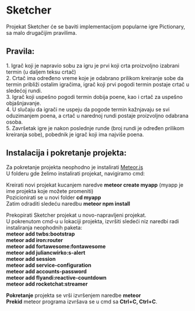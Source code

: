 <h1>Sketcher</h1>

Projekat Sketcher će se baviti implementacijom popularne igre Pictionary, sa malo drugačijim pravilima.
<h2>Pravila:</h2>
1. Igrač koji je napravio sobu za igru je prvi koji crta proizvoljno izabrani termin (u daljem teksu crtač)</br>
2. Crtač ima određeno vreme koje je odabrano prilikom kreiranje sobe da termin približi ostalim igračima, igrač koji prvi pogodi termin postaje crtač u sledećoj rundi.</br>
3. Igrač koji uspešno pogodi termin dobija poene, kao i crtač za uspešno objašnjavanje.</br>
4. U slučaju da igrači ne uspeju da pogode termin kažnjavaju se svi oduzimanjem poena, a crtač u narednoj rundi postaje proizvoljno odabrana osoba.</br>
5. Završetak igre je nakon poslednje runde (broj rundi je određen prilikom kreiranja sobe), pobednik je igrač koji ima najviše poena.</br>


<h2>Instalacija i pokretanje projekta:</h2>
Za pokretanje projekta neophodno je instalirati <a href="https://www.meteor.com/install">Meteor.js</a> <br/>
U folderu gde želimo instalirati projekat, navigiramo cmd:<br/>

Kreirati novi projekat kucanjem naredve <b>meteor create myapp</b> (myapp je ime projekta koje možete promeniti)<br/>
Pozicionirati se u novi folder <b>cd myapp</b><br/>
Zatim odraditi sledeću naredbu <b>meteor npm install</b><br/>

Prekopirati Sketcher projekat u novo-napravljeni projekat.<br/>
U pokrenutom cmd-u u lokaciji projekta, izvršiti sledeći niz naredbi radi instaliranja neophodnih paketa:<br/>
<b>meteor add twbs:bootstrap<br/>
meteor add iron:router<br/>
meteor add fortawesome:fontawesome<br/>
meteor add juliancwirko:s-alert<br/>
meteor add session<br/>
meteor add service-configuration<br/>
meteor add accounts-password<br/>
meteor add flyandi:reactive-countdown<br/>
meteor add rocketchat:streamer<br/></b>


<b>Pokretanje</b> projekta se vrši izvršenjem naredbe <b>meteor</b><br/>
<b>Prekid</b> meteor programa izvršava se u cmd sa <b>Ctrl+C, Ctrl+C</b>.

